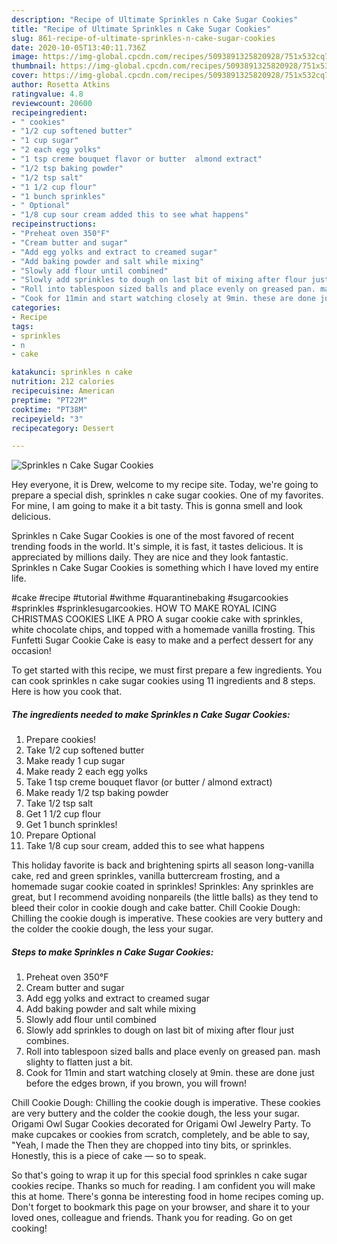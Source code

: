 ```yaml
---
description: "Recipe of Ultimate Sprinkles n Cake Sugar Cookies"
title: "Recipe of Ultimate Sprinkles n Cake Sugar Cookies"
slug: 861-recipe-of-ultimate-sprinkles-n-cake-sugar-cookies
date: 2020-10-05T13:40:11.736Z
image: https://img-global.cpcdn.com/recipes/5093891325820928/751x532cq70/sprinkles-n-cake-sugar-cookies-recipe-main-photo.jpg
thumbnail: https://img-global.cpcdn.com/recipes/5093891325820928/751x532cq70/sprinkles-n-cake-sugar-cookies-recipe-main-photo.jpg
cover: https://img-global.cpcdn.com/recipes/5093891325820928/751x532cq70/sprinkles-n-cake-sugar-cookies-recipe-main-photo.jpg
author: Rosetta Atkins
ratingvalue: 4.8
reviewcount: 20600
recipeingredient:
- " cookies"
- "1/2 cup softened butter"
- "1 cup sugar"
- "2 each egg yolks"
- "1 tsp creme bouquet flavor or butter  almond extract"
- "1/2 tsp baking powder"
- "1/2 tsp salt"
- "1 1/2 cup flour"
- "1 bunch sprinkles"
- " Optional"
- "1/8 cup sour cream added this to see what happens"
recipeinstructions:
- "Preheat oven 350°F"
- "Cream butter and sugar"
- "Add egg yolks and extract to creamed sugar"
- "Add baking powder and salt while mixing"
- "Slowly add flour until combined"
- "Slowly add sprinkles to dough on last bit of mixing after flour just combines."
- "Roll into tablespoon sized balls and place evenly on greased pan. mash slighty to flatten just a bit."
- "Cook for 11min and start watching closely at 9min. these are done just before the edges brown, if you brown, you will frown!"
categories:
- Recipe
tags:
- sprinkles
- n
- cake

katakunci: sprinkles n cake 
nutrition: 212 calories
recipecuisine: American
preptime: "PT22M"
cooktime: "PT38M"
recipeyield: "3"
recipecategory: Dessert

---
```



![Sprinkles n Cake Sugar Cookies](https://img-global.cpcdn.com/recipes/5093891325820928/751x532cq70/sprinkles-n-cake-sugar-cookies-recipe-main-photo.jpg)

Hey everyone, it is Drew, welcome to my recipe site. Today, we're going to prepare a special dish, sprinkles n cake sugar cookies. One of my favorites. For mine, I am going to make it a bit tasty. This is gonna smell and look delicious.

Sprinkles n Cake Sugar Cookies is one of the most favored of recent trending foods in the world. It's simple, it is fast, it tastes delicious. It is appreciated by millions daily. They are nice and they look fantastic. Sprinkles n Cake Sugar Cookies is something which I have loved my entire life.

#cake #recipe #tutorial #withme #quarantinebaking #sugarcookies #sprinkles #sprinklesugarcookies. HOW TO MAKE ROYAL ICING CHRISTMAS COOKIES LIKE A PRO A sugar cookie cake with sprinkles, white chocolate chips, and topped with a homemade vanilla frosting. This Funfetti Sugar Cookie Cake is easy to make and a perfect dessert for any occasion!


To get started with this recipe, we must first prepare a few ingredients. You can cook sprinkles n cake sugar cookies using 11 ingredients and 8 steps. Here is how you cook that.

<!--inarticleads1-->

##### The ingredients needed to make Sprinkles n Cake Sugar Cookies:

1. Prepare  cookies!
1. Take 1/2 cup softened butter
1. Make ready 1 cup sugar
1. Make ready 2 each egg yolks
1. Take 1 tsp creme bouquet flavor (or butter / almond extract)
1. Make ready 1/2 tsp baking powder
1. Take 1/2 tsp salt
1. Get 1 1/2 cup flour
1. Get 1 bunch sprinkles!
1. Prepare  Optional
1. Take 1/8 cup sour cream, added this to see what happens


This holiday favorite is back and brightening spirts all season long-vanilla cake, red and green sprinkles, vanilla buttercream frosting, and a homemade sugar cookie coated in sprinkles! Sprinkles: Any sprinkles are great, but I recommend avoiding nonpareils (the little balls) as they tend to bleed their color in cookie dough and cake batter. Chill Cookie Dough: Chilling the cookie dough is imperative. These cookies are very buttery and the colder the cookie dough, the less your sugar. 

<!--inarticleads2-->

##### Steps to make Sprinkles n Cake Sugar Cookies:

1. Preheat oven 350°F
1. Cream butter and sugar
1. Add egg yolks and extract to creamed sugar
1. Add baking powder and salt while mixing
1. Slowly add flour until combined
1. Slowly add sprinkles to dough on last bit of mixing after flour just combines.
1. Roll into tablespoon sized balls and place evenly on greased pan. mash slighty to flatten just a bit.
1. Cook for 11min and start watching closely at 9min. these are done just before the edges brown, if you brown, you will frown!


Chill Cookie Dough: Chilling the cookie dough is imperative. These cookies are very buttery and the colder the cookie dough, the less your sugar. Origami Owl Sugar Cookies decorated for Origami Owl Jewelry Party. To make cupcakes or cookies from scratch, completely, and be able to say, &#34;Yeah, I made the Then they are chopped into tiny bits, or sprinkles. Honestly, this is a piece of cake — so to speak. 

So that's going to wrap it up for this special food sprinkles n cake sugar cookies recipe. Thanks so much for reading. I am confident you will make this at home. There's gonna be interesting food in home recipes coming up. Don't forget to bookmark this page on your browser, and share it to your loved ones, colleague and friends. Thank you for reading. Go on get cooking!
